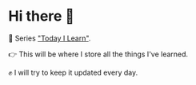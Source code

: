 # Hi there :wave:
🌱 Series ["Today I Learn"](https://tiennminhh.github.io/).

<p align="center"></p>

:point_right: This will be where I store all the things I've learned. 

:fist: I will try to keep it updated every day.
